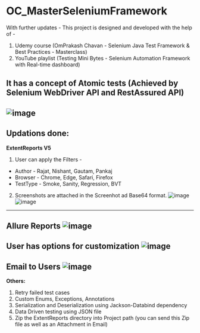 # OC_MasterSeleniumFramework
With further updates - This project is designed and developed with the help of -
1. Udemy course (OmPrakash Chavan - Selenium Java Test Framework & Best Practices - Masterclass)
2. YouTube playlist (Testing Mini Bytes - Selenium Automation Framework with Real-time dashboard)

It has a concept of Atomic tests (Achieved by Selenium WebDriver API and RestAssured API)
------------------------------------------------------------
![image](https://user-images.githubusercontent.com/26399692/135917549-ee1e000a-ce07-4051-89b1-b57ec9b6b9b7.png)
------------------------------------------------------------
Updations done:
------------------------------------------------------------
**ExtentReports V5** 
1. User can apply the Filters - 
- Author - Rajat, Nishant, Gautam, Pankaj 
- Browser - Chrome, Edge, Safari, Firefox 
- TestType - Smoke, Sanity, Regression, BVT

2. Screenshots are attached in the Screenhot ad Base64 format.
![image](https://user-images.githubusercontent.com/26399692/135918483-ca9320af-83da-4b55-b3d7-24449cc1bd04.png)
![image](https://user-images.githubusercontent.com/26399692/135918943-a430a4fc-dd05-4803-9765-dbb94bb4fd89.png)

------------------------------------------------------------
**Allure Reports** 
![image](https://user-images.githubusercontent.com/26399692/135977881-10e654b4-6224-4aa9-8343-841af16aeeb3.png)
------------------------------------------------------------
**User has options for customization**
![image](https://user-images.githubusercontent.com/26399692/135927821-1e293278-14f2-4ad2-94dc-5505b080680d.png)
------------------------------------------------------------
**Email to Users**
![image](https://user-images.githubusercontent.com/26399692/135975570-d520d163-a7eb-4695-b22c-a25979415ef5.png)
------------------------------------------------------------
**Others:**
1. Retry failed test cases
2. Custom Enums, Exceptions, Annotations 
3. Serialization and Deserialization using Jackson-Databind dependency
4. Data Driven testing using JSON file
5. Zip the ExtentReports directory into Project path (you can send this Zip file as well as an Attachment in Email)
